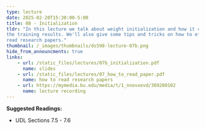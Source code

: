```yaml
---
type: lecture
date: 2025-02-20T15:30:00-5:00
title: 08 - Initialization
tldr: "In this lecture we talk about weight initialization and how it can impact
the training results. We'll also give some tips and tricks on how to efficiently scan and
read research papers."
thumbnail: /_images/thumbnails/ds598-lecture-07b.png
hide_from_announcments: true
links: 
    - url: /static_files/lectures/07b_initialization.pdf
      name: slides
    - url: /static_files/lectures/07_how_to_read_paper.pdf
      name: how to read research papers
    - url: https://mymedia.bu.edu/media/t/1_nnovxevd/369280102
      name: lecture recording    
---
```

**Suggested Readings:**
- UDL Sections 7.5 - 7.6
